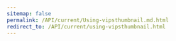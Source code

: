 ```yaml
---
sitemap: false
permalink: /API/current/Using-vipsthumbnail.md.html
redirect_to: /API/current/using-vipsthumbnail.html
---
```

